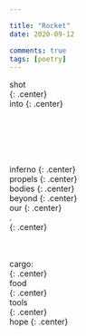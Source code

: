 ```yaml
---

title: "Rocket"
date: 2020-09-12

comments: true
tags: [poetry]
---
```

shot<br/>
{: .center}  
into
{: .center}  
<br/>
<br/>
<br/>
<br/>
<br/>


inferno
{: .center}      
propels
{: .center}    
bodies
{: .center}   
beyond
{: .center}   
our
{: .center}   
.  
{: .center}  
<br/>
<br/>


cargo:   
{: .center}  
food    
{: .center}  
tools    
{: .center}  
hope
{: .center}  
